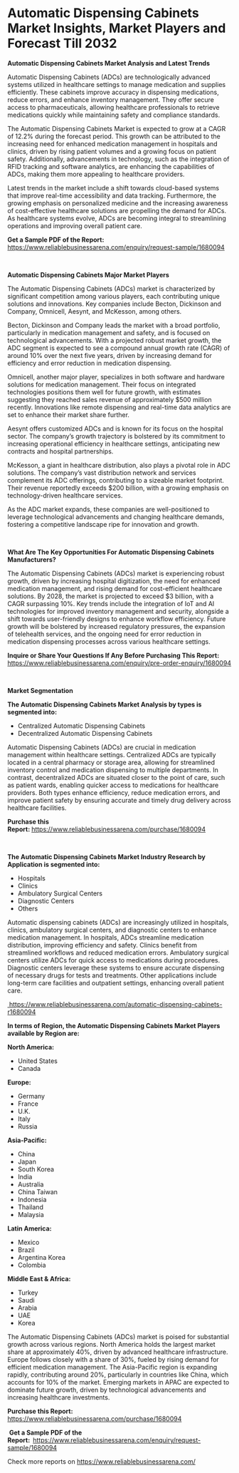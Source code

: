 <p><h1>Automatic Dispensing Cabinets Market Insights, Market Players and Forecast Till 2032</h1></p><p><strong>Automatic Dispensing Cabinets Market Analysis and Latest Trends</strong></p>
<p><p>Automatic Dispensing Cabinets (ADCs) are technologically advanced systems utilized in healthcare settings to manage medication and supplies efficiently. These cabinets improve accuracy in dispensing medications, reduce errors, and enhance inventory management. They offer secure access to pharmaceuticals, allowing healthcare professionals to retrieve medications quickly while maintaining safety and compliance standards.</p><p>The Automatic Dispensing Cabinets Market is expected to grow at a CAGR of 12.2% during the forecast period. This growth can be attributed to the increasing need for enhanced medication management in hospitals and clinics, driven by rising patient volumes and a growing focus on patient safety. Additionally, advancements in technology, such as the integration of RFID tracking and software analytics, are enhancing the capabilities of ADCs, making them more appealing to healthcare providers.</p><p>Latest trends in the market include a shift towards cloud-based systems that improve real-time accessibility and data tracking. Furthermore, the growing emphasis on personalized medicine and the increasing awareness of cost-effective healthcare solutions are propelling the demand for ADCs. As healthcare systems evolve, ADCs are becoming integral to streamlining operations and improving overall patient care.</p></p>
<p><strong>Get a Sample PDF of the Report:&nbsp;</strong> <a href="https://www.reliablebusinessarena.com/enquiry/request-sample/1680094?utm_campaign=3211&utm_medium=2&utm_source=Github&utm_content=ia&utm_term=08042025&utm_id=automatic-dispensing-cabinets">https://www.reliablebusinessarena.com/enquiry/request-sample/1680094</a></p>
<p>&nbsp;</p>
<p><strong>Automatic Dispensing Cabinets Major Market Players</strong></p>
<p><p>The Automatic Dispensing Cabinets (ADCs) market is characterized by significant competition among various players, each contributing unique solutions and innovations. Key companies include Becton, Dickinson and Company, Omnicell, Aesynt, and McKesson, among others.</p><p>Becton, Dickinson and Company leads the market with a broad portfolio, particularly in medication management and safety, and is focused on technological advancements. With a projected robust market growth, the ADC segment is expected to see a compound annual growth rate (CAGR) of around 10% over the next five years, driven by increasing demand for efficiency and error reduction in medication dispensing.</p><p>Omnicell, another major player, specializes in both software and hardware solutions for medication management. Their focus on integrated technologies positions them well for future growth, with estimates suggesting they reached sales revenue of approximately $500 million recently. Innovations like remote dispensing and real-time data analytics are set to enhance their market share further.</p><p>Aesynt offers customized ADCs and is known for its focus on the hospital sector. The company’s growth trajectory is bolstered by its commitment to increasing operational efficiency in healthcare settings, anticipating new contracts and hospital partnerships.</p><p>McKesson, a giant in healthcare distribution, also plays a pivotal role in ADC solutions. The company’s vast distribution network and services complement its ADC offerings, contributing to a sizeable market footprint. Their revenue reportedly exceeds $200 billion, with a growing emphasis on technology-driven healthcare services.</p><p>As the ADC market expands, these companies are well-positioned to leverage technological advancements and changing healthcare demands, fostering a competitive landscape ripe for innovation and growth.</p></p>
<p>&nbsp;</p>
<p><strong>What Are The Key Opportunities For Automatic Dispensing Cabinets Manufacturers?</strong></p>
<p><p>The Automatic Dispensing Cabinets (ADCs) market is experiencing robust growth, driven by increasing hospital digitization, the need for enhanced medication management, and rising demand for cost-efficient healthcare solutions. By 2028, the market is projected to exceed $3 billion, with a CAGR surpassing 10%. Key trends include the integration of IoT and AI technologies for improved inventory management and security, alongside a shift towards user-friendly designs to enhance workflow efficiency. Future growth will be bolstered by increased regulatory pressures, the expansion of telehealth services, and the ongoing need for error reduction in medication dispensing processes across various healthcare settings.</p></p>
<p><strong>Inquire or Share Your Questions If Any Before Purchasing This Report:</strong> <a href="https://www.reliablebusinessarena.com/enquiry/pre-order-enquiry/1680094?utm_campaign=3211&utm_medium=2&utm_source=Github&utm_content=ia&utm_term=08042025&utm_id=automatic-dispensing-cabinets">https://www.reliablebusinessarena.com/enquiry/pre-order-enquiry/1680094</a></p>
<p>&nbsp;</p>
<p><strong>Market Segmentation</strong></p>
<p><strong>The Automatic Dispensing Cabinets Market Analysis by types is segmented into:</strong></p>
<p><ul><li>Centralized Automatic Dispensing Cabinets</li><li>Decentralized Automatic Dispensing Cabinets</li></ul></p>
<p><p>Automatic Dispensing Cabinets (ADCs) are crucial in medication management within healthcare settings. Centralized ADCs are typically located in a central pharmacy or storage area, allowing for streamlined inventory control and medication dispensing to multiple departments. In contrast, decentralized ADCs are situated closer to the point of care, such as patient wards, enabling quicker access to medications for healthcare providers. Both types enhance efficiency, reduce medication errors, and improve patient safety by ensuring accurate and timely drug delivery across healthcare facilities.</p></p>
<p><strong>Purchase this Report:&nbsp;</strong><a href="https://www.reliablebusinessarena.com/purchase/1680094?utm_campaign=3211&utm_medium=2&utm_source=Github&utm_content=ia&utm_term=08042025&utm_id=automatic-dispensing-cabinets">https://www.reliablebusinessarena.com/purchase/1680094</a></p>
<p>&nbsp;</p>
<p><strong>The Automatic Dispensing Cabinets Market Industry Research by Application is segmented into:</strong></p>
<p><ul><li>Hospitals</li><li>Clinics</li><li>Ambulatory Surgical Centers</li><li>Diagnostic Centers</li><li>Others</li></ul></p>
<p><p>Automatic dispensing cabinets (ADCs) are increasingly utilized in hospitals, clinics, ambulatory surgical centers, and diagnostic centers to enhance medication management. In hospitals, ADCs streamline medication distribution, improving efficiency and safety. Clinics benefit from streamlined workflows and reduced medication errors. Ambulatory surgical centers utilize ADCs for quick access to medications during procedures. Diagnostic centers leverage these systems to ensure accurate dispensing of necessary drugs for tests and treatments. Other applications include long-term care facilities and outpatient settings, enhancing overall patient care.</p></p>
<p><a href="https://www.reliablebusinessarena.com/automatic-dispensing-cabinets-r1680094?utm_campaign=3211&utm_medium=2&utm_source=Github&utm_content=ia&utm_term=08042025&utm_id=automatic-dispensing-cabinets">&nbsp;https://www.reliablebusinessarena.com/automatic-dispensing-cabinets-r1680094</a></p>
<p><strong>In terms of Region, the Automatic Dispensing Cabinets Market Players available by Region are:</strong></p>
<p>
    <p> <strong> North America: </strong>
        <ul>
            <li>United States</li>
            <li>Canada</li>
        </ul>
        </p> 
    <p> <strong> Europe: </strong>
        <ul>
            <li>Germany</li>
            <li>France</li>
            <li>U.K.</li>
            <li>Italy</li>
            <li>Russia</li>
        </ul>
        </p> 
    <p> <strong> Asia-Pacific: </strong>
        <ul>
            <li>China</li>
            <li>Japan</li>
            <li>South Korea</li>
            <li>India</li>
            <li>Australia</li>
            <li>China Taiwan</li>
            <li>Indonesia</li>
            <li>Thailand</li>
            <li>Malaysia</li>
        </ul>
        </p> 
    <p> <strong> Latin America: </strong>
        <ul>
            <li>Mexico</li>
            <li>Brazil</li>
            <li>Argentina Korea</li>
            <li>Colombia</li>
        </ul>
        </p> 
    <p> <strong> Middle East & Africa: </strong>
        <ul>
            <li>Turkey</li>
            <li>Saudi</li>
            <li>Arabia</li>
            <li>UAE</li>
            <li>Korea</li>
        </ul>
    </p>
    </p>
<p><p>The Automatic Dispensing Cabinets (ADCs) market is poised for substantial growth across various regions. North America holds the largest market share at approximately 40%, driven by advanced healthcare infrastructure. Europe follows closely with a share of 30%, fueled by rising demand for efficient medication management. The Asia-Pacific region is expanding rapidly, contributing around 20%, particularly in countries like China, which accounts for 10% of the market. Emerging markets in APAC are expected to dominate future growth, driven by technological advancements and increasing healthcare investments.</p></p>
<p><strong>Purchase this Report: </strong><a href="https://www.reliablebusinessarena.com/purchase/1680094?utm_campaign=3211&utm_medium=2&utm_source=Github&utm_content=ia&utm_term=08042025&utm_id=automatic-dispensing-cabinets">https://www.reliablebusinessarena.com/purchase/1680094</a></p>
<p>&nbsp;<strong>Get a Sample PDF of the Report:&nbsp;&nbsp;</strong><a href="https://www.reliablebusinessarena.com/enquiry/request-sample/1680094?utm_campaign=3211&utm_medium=2&utm_source=Github&utm_content=ia&utm_term=08042025&utm_id=automatic-dispensing-cabinets">https://www.reliablebusinessarena.com/enquiry/request-sample/1680094</a></p>
<p><strong></strong></p>
<p>Check more reports on <a href="https://www.reliablebusinessarena.com/?utm_campaign=3211&utm_medium=2&utm_source=Github&utm_content=ia&utm_term=08042025&utm_id=automatic-dispensing-cabinets">https://www.reliablebusinessarena.com/</a></p>
